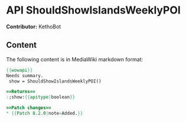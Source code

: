 # API ShouldShowIslandsWeeklyPOI

**Contributor:** KethoBot

## Content

The following content is in MediaWiki markdown format:

```mediawiki
{{wowapi}}
Needs summary.
 show = ShouldShowIslandsWeeklyPOI()

==Returns==
:;show:{{apitype|boolean}}

==Patch changes==
* {{Patch 8.2.0|note=Added.}}
```